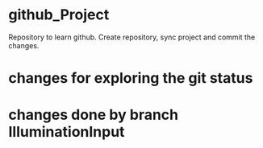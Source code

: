 # github_Project
Repository to learn github. Create repository, sync project and commit the changes.

# changes for exploring the git status

# changes done by branch IlluminationInput
